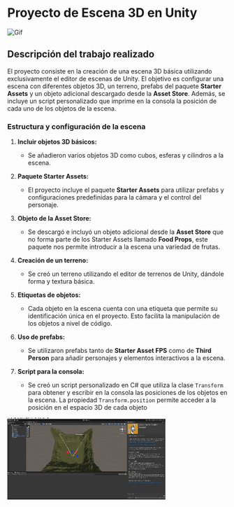 # Proyecto de Escena 3D en Unity

![Gif](sample.gif)

## Descripción del trabajo realizado

El proyecto consiste en la creación de una escena 3D básica utilizando exclusivamente el editor de escenas de Unity. El objetivo es configurar una escena con diferentes objetos 3D, un terreno, prefabs del paquete **Starter Assets** y un objeto adicional descargado desde la **Asset Store**. Además, se incluye un script personalizado que imprime en la consola la posición de cada uno de los objetos de la escena.

### Estructura y configuración de la escena

1. **Incluir objetos 3D básicos:**
   - Se añadieron varios objetos 3D como cubos, esferas y cilindros a la escena.
   
2. **Paquete Starter Assets:**
   - El proyecto incluye el paquete **Starter Assets** para utilizar prefabs y configuraciones predefinidas para la cámara y el control del personaje.
   
3. **Objeto de la Asset Store:**
   - Se descargó e incluyó un objeto adicional desde la **Asset Store** que no forma parte de los Starter Assets llamado **Food Props**, este paquete nos permite introducir a la escena una variedad de frutas.
   
4. **Creación de un terreno:**
   - Se creó un terreno utilizando el editor de terrenos de Unity, dándole forma y textura básica.
   
5. **Etiquetas de objetos:**
   - Cada objeto en la escena cuenta con una etiqueta que permite su identificación única en el proyecto. Esto facilita la manipulación de los objetos a nivel de código.
   
6. **Uso de prefabs:**
   - Se utilizaron prefabs tanto de **Starter Asset FPS** como de **Third Person** para añadir personajes y elementos interactivos a la escena.

7. **Script para la consola:**
   - Se creó un script personalizado en C# que utiliza la clase `Transform` para obtener y escribir en la consola las posiciones de los objetos en la escena. La propiedad `Transform.position` permite acceder a la posición en el espacio 3D de cada objeto

![Ejecucion](sample2.gif)
